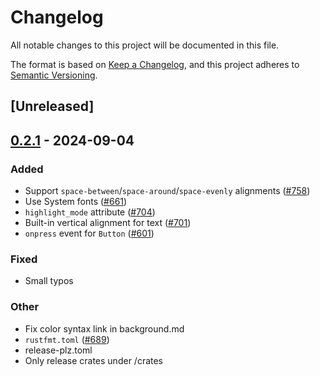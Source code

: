 # Changelog
All notable changes to this project will be documented in this file.

The format is based on [Keep a Changelog](https://keepachangelog.com/en/1.0.0/),
and this project adheres to [Semantic Versioning](https://semver.org/spec/v2.0.0.html).

## [Unreleased]

## [0.2.1](https://github.com/PlayForm/Freya/compare/freya-elements-v0.2.0...freya-elements-v0.2.1) - 2024-09-04

### Added
- Support `space-between`/`space-around`/`space-evenly` alignments ([#758](https://github.com/PlayForm/Freya/pull/758))
- Use System fonts ([#661](https://github.com/PlayForm/Freya/pull/661))
- `highlight_mode` attribute ([#704](https://github.com/PlayForm/Freya/pull/704))
- Built-in vertical alignment for text ([#701](https://github.com/PlayForm/Freya/pull/701))
- `onpress` event for `Button` ([#601](https://github.com/PlayForm/Freya/pull/601))

### Fixed
- Small typos

### Other
- Fix color syntax link in background.md
- `rustfmt.toml` ([#689](https://github.com/PlayForm/Freya/pull/689))
- release-plz.toml
- Only release crates under /crates
